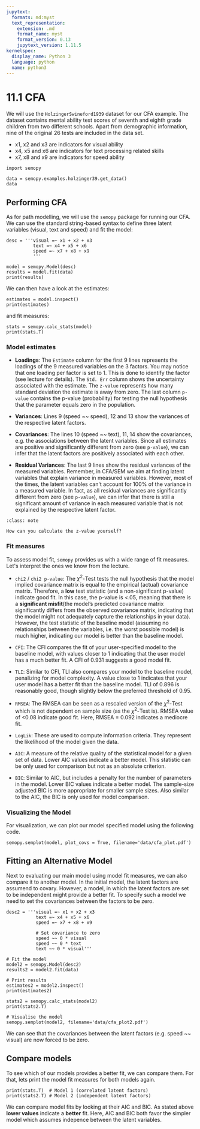 ```yaml
---
jupytext:
  formats: md:myst
  text_representation:
    extension: .md
    format_name: myst
    format_version: 0.13
    jupytext_version: 1.11.5
kernelspec:
  display_name: Python 3
  language: python
  name: python3
---
```


# 11.1 CFA

We will use the `HolzingerSwineford1939` dataset for our CFA example. The dataset contains mental ability test scores of seventh and eighth grade children from two different schools. Apart from demographic information, nine of the original 26 tests are included in the data set.

- x1, x2 and x3 are indicators for visual ability
- x4, x5 and x6 are indicators for text processing related skills
- x7, x8 and x9 are indicators for speed ability

```{code-cell}
import semopy

data = semopy.examples.holzinger39.get_data()
data
```

## Performing CFA

As for path modelling, we will use the `semopy` package for running our CFA. We can use the standard string-based syntax to define three latent variables (visual, text and speed) and fit the model:

```{code-cell}
desc = '''visual =~ x1 + x2 + x3
          text =~ x4 + x5 + x6
          speed =~ x7 + x8 + x9
          '''

model = semopy.Model(desc)
results = model.fit(data)
print(results)
```

We can then have a look at the estimates:

```{code-cell}
estimates = model.inspect()
print(estimates)
```

and fit measures:

```{code-cell}
stats = semopy.calc_stats(model)
print(stats.T)
```

### Model estimates

- **Loadings**: The `Estimate` column for the first 9 lines represents the loadings of the 9 measured variables on the 3 factors. You may notice that one loading per factor is set to 1. This is done to identify the factor (see lecture for details). The `Std. Err` column shows the uncertainty associated with the estimate. The `z-value` represents how many standard deviation the estimate is away from zero. The last column `p-value` contains the p-value (probability) for testing the null hypothesis that the parameter equals zero in the population.

- **Variances**: Lines 9 (speed  ~~   speed), 12 and 13 show the variances of the respective latent factors.

- **Covariances**: The lines 10 (speed  ~~    text), 11, 14 show the covariances, e.g. the associations between the latent variables. Since all estimates are positive and significantly different from zero (see `p-value`), we can infer that the latent factors are positively associated with each other.

- **Residual Variances**: The last 9 lines show the residual variances of the measured variables. Remember, in CFA/SEM we aim at finding latent variables that explain variance in measured variables. However, most of the times, the latent variables can't account for 100% of the variance in a measured variable. In fact, as all residual variances are significantly different from zero (see `p-value`), we can infer that there is still a significant amount of variance in each measured variable that is not explained by the respective latent factor.

```{admonition} Learning break
:class: note

How can you calculate the z-value yourself?
```

### Fit measures

To assess model fit, `semopy` provides us with a wide range of fit measures. Let's interpret the ones we know from the lecture.

- `chi2` / `chi2 p-value`: The $\chi^2$-Test tests the null hypothesis that the model implied covariance matrix is equal to the empirical (actual) covariance matrix. Therefore, a **low** test statistic (and a non-significant p-value) indicate good fit. In this case, the p-value is <.05, meaning that there is a **significant misfit**(the model’s predicted covariance matrix significantly differs from the observed covariance matrix, indicating that the model might not adequately capture the relationships in your data). However, the test statistic of the baseline model (assuming no relationships between the variables, i.e. the worst possible model) is much higher, indicating our model is better than the baseline model.

- `CFI`: The CFI compares the fit of your user-specified model to the baseline model, with values closer to 1 indicating that the user model has a much better fit. A CFI of 0.931 suggests a good model fit.

- `TLI`: Similar to CFI, TLI also compares your model to the baseline model, penalizing for model complexity. A value close to 1 indicates that your user model has a better fit than the baseline model. TLI of 0.896 is reasonably good, though slightly below the preferred threshold of 0.95.

- `RMSEA`: The RMSEA can be seen as a rescaled version of the $\chi^2$-Test which is not dependent on sample size (as the $\chi^2$-Test is). RMSEA value of <0.08 indicate good fit. Here, RMSEA =  0.092 indicates a mediocre fit.

- `LogLik`: These are used to compute information criteria. They represent the likelihood of the model given the data.

- `AIC`: A measure of the relative quality of the statistical model for a given set of data. Lower AIC values indicate a better model. This statistic can be only used for comparison but not as an absolute criterion.

- `BIC`:  Similar to AIC, but includes a penalty for the number of parameters in the model. Lower BIC values indicate a better model. The sample-size adjusted BIC is more appropriate for smaller sample sizes. Also similar to the AIC, the BIC is only used for model comparison.


### Visualizing the Model

For visualization, we can plot our model specified model using the following code.

```{code-cell}
semopy.semplot(model, plot_covs = True, filename='data/cfa_plot.pdf')
```

## Fitting an Alternative Model

Next to evaluating our main model using model fit measures, we can also compare it to another model. In the initial model, the latent factors are assumend to covary. However, a model, in which the latent factors are set to be independent might provide a better fit. To specify such a model we need to set the covariances between the factors to be zero.

```{code-cell}
desc2 = '''visual =~ x1 + x2 + x3
           text =~ x4 + x5 + x6
           speed =~ x7 + x8 + x9
           
           # Set covariance to zero
           speed ~~ 0 * visual
           speed ~~ 0 * text
           text ~~ 0 * visual'''

# Fit the model
model2 = semopy.Model(desc2)
results2 = model2.fit(data)

# Print results
estimates2 = model2.inspect()
print(estimates2)

stats2 = semopy.calc_stats(model2)
print(stats2.T)

# Visualise the model
semopy.semplot(model2, filename='data/cfa_plot2.pdf')
```

We can see that the covariances between the latent factors (e.g. speed  ~~  visual) are now forced to be zero.

## Compare models

To see which of our models provides a better fit, we can compare them. For that, lets print the model fit measures for both models again.

```{code-cell}
print(stats.T)  # Model 1 (correlated latent factors)
print(stats2.T) # Model 2 (independent latent factors)
```

We can compare model fits by looking at their AIC and BIC. As stated above **lower values** indicate a **better** fit. Here, AIC and BIC both favor the simpler model which assumes indepence between the latent variables.